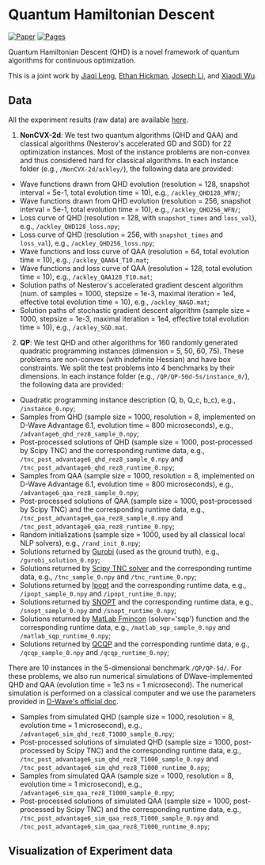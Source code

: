 # Quantum Hamiltonian Descent

[![Paper](https://img.shields.io/badge/Paper-arxiv-red)](https://arxiv.org/abs/2303.01471)
[![Pages](https://img.shields.io/badge/Website-Link-yellow)](https://jiaqileng.github.io/quantum-hamiltonian-descent/)

Quantum Hamiltonian Descent (QHD) is a novel framework of quantum algorithms for continuous optimization.

This is a joint work by [Jiaqi Leng](https://jiaqileng.github.io/), [Ethan Hickman](https://eth-n.github.io/), [Joseph Li](https://jli0108.github.io/), and [Xiaodi Wu](https://www.cs.umd.edu/~xwu/).


## Data
All the experiment results (raw data) are available [here](https://umd.box.com/s/vq747fvjnt8qrkbxprexhoh44n0q9m0i).

1. **NonCVX-2d**: We test two quantum algorithms (QHD and QAA) and classical algorithms (Nesterov's accelerated GD and SGD) for 22 optimization instances. Most of the instance problems are non-convex and thus considered hard for classical algorithms. In each instance folder (e.g., `/NonCVX-2d/ackley/`), the following data are provided:
  + Wave functions drawn from QHD evolution (resolution = 128, snapshot interval = 5e-1, total evolution time = 10), e.g., `/ackley_QHD128_WFN/`;
  + Wave functions drawn from QHD evolution (resolution = 256, snapshot interval = 5e-1, total evolution time = 10), e.g., `/ackley_QHD256_WFN/`;
  + Loss curve of QHD (resolution = 128, with `snapshot_times` and `loss_val`), e.g., `/ackley_QHD128_loss.npy`;
  + Loss curve of QHD (resolution = 256, with `snapshot_times` and `loss_val`), e.g., `/ackley_QHD256_loss.npy`;
  + Wave functions and loss curve of QAA (resolution = 64, total evolution time = 10), e.g., `/ackley_QAA64_T10.mat`;
  + Wave functions and loss curve of QAA (resolution = 128, total evolution time = 10), e.g., `/ackley_QAA128_T10.mat`;
  + Solution paths of Nesterov's accelerated gradient descent algorithm (num. of samples = 1000, stepsize = 1e-3, maximal iteration = 1e4, effective total evolution time = 10), e.g., `/ackley_NAGD.mat`;
  + Solution paths of stochastic gradient descent algorithm (sample size = 1000, stepsize = 1e-3, maximal iteration = 1e4, effective total evolution time = 10), e.g., `/ackley_SGD.mat`.
  
 2. **QP**: We test QHD and other algorithms for 160 randomly generated quadratic programming instances (dimension = 5, 50, 60, 75). These problems are non-convex (with indefinite Hessian) and have box constraints. We split the test problems into 4 benchmarks by their dimensions. In each instance folder (e.g., `/QP/QP-50d-5s/instance_0/`), the following data are provided:
  + Quadratic programming instance description (Q, b, Q_c, b_c), e.g., `/instance_0.npy`;
  + Samples from QHD (sample size = 1000, resolution = 8, implemented on D-Wave Advantage 6.1, evolution time = 800 microseconds), e.g., `/advantage6_qhd_rez8_sample_0.npy`;
  + Post-processed solutions of QHD (sample size = 1000, post-processed by Scipy TNC) and the corresponding runtime data, e.g., `/tnc_post_advantage6_qhd_rez8_sample_0.npy` and `/tnc_post_advantage6_qhd_rez8_runtime_0.npy`;
  + Samples from QAA (sample size = 1000, resolution = 8, implemented on D-Wave Advantage 6.1, evolution time = 800 microseconds), e.g., `/advantage6_qaa_rez8_sample_0.npy`;
  + Post-processed solutions of QAA (sample size = 1000, post-processed by Scipy TNC) and the corresponding runtime data, e.g., `/tnc_post_advantage6_qaa_rez8_sample_0.npy` and `/tnc_post_advantage6_qaa_rez8_runtime_0.npy`;
  + Random initializations (sample size = 1000, used by all classical local NLP solvers), e.g., `/rand_init_0.npy`;
  + Solutions returned by [Gurobi](https://www.gurobi.com/) (used as the ground truth), e.g., `/gurobi_solution_0.npy`;
  + Solutions returned by [Scipy TNC solver](https://docs.scipy.org/doc/scipy/reference/optimize.minimize-tnc.html) and the corresponding runtime data, e.g., `/tnc_sample_0.npy` and `/tnc_runtime_0.npy`;
  + Solutions returned by [Ipopt](https://coin-or.github.io/Ipopt/) and the corresponding runtime data, e.g., `/ipopt_sample_0.npy` and `/ipopt_runtime_0.npy`;
  + Solutions returned by [SNOPT](https://ccom.ucsd.edu/~optimizers/solvers/snopt/) and the corresponding runtime data, e.g., `/snopt_sample_0.npy` and `/snopt_runtime_0.npy`;
  + Solutions returned by [MatLab Fmincon](https://www.mathworks.com/help/optim/ug/fmincon.html) (solver='sqp') function and the corresponding runtime data, e.g., `/matlab_sqp_sample_0.npy` and `/matlab_sqp_runtime_0.npy`;
  + Solutions returned by [QCQP](https://github.com/cvxgrp/qcqp) and the corresponding runtime data, e.g., `/qcqp_sample_0.npy` and `/qcqp_runtime_0.npy`;

  There are 10 instances in the 5-dimensional benchmark `/QP/QP-5d/`. For these problems, we also run numerical simulations of DWave-implemented QHD and QAA (evolution time = 1e3 ns = 1 microsecond). The numerical simulation is performed on a classical computer and we use the parameters provided in [D-Wave's official doc](https://docs.dwavesys.com/docs/latest/c_qpu_annealing.html).
  + Samples from simulated QHD (sample size = 1000, resolution = 8, evolution time = 1 microsecond), e.g., `/advantage6_sim_qhd_rez8_T1000_sample_0.npy`;
  + Post-processed solutions of simulated QHD (sample size = 1000, post-processed by Scipy TNC) and the corresponding runtime data, e.g., `/tnc_post_advantage6_sim_qhd_rez8_T1000_sample_0.npy` and `/tnc_post_advantage6_sim_qhd_rez8_T1000_runtime_0.npy`;
  + Samples from simulated QAA (sample size = 1000, resolution = 8, evolution time = 1 microsecond), e.g., `/advantage6_sim_qaa_rez8_T1000_sample_0.npy`;
  + Post-processed solutions of simulated QAA (sample size = 1000, post-processed by Scipy TNC) and the corresponding runtime data, e.g., `/tnc_post_advantage6_sim_qaa_rez8_T1000_sample_0.npy` and `/tnc_post_advantage6_sim_qaa_rez8_T1000_runtime_0.npy`;
  
  
  ## Visualization of Experiment data
